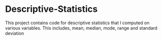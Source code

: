 # Descriptive-Statistics
This project contains code for descriptive statistics that I computed on various variables. This includes, mean, median, mode, range and standard deviation
